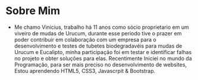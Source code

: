 # Sobre Mim

- Me chamo Vinicius, trabalho há 11 anos como sócio proprietario em um viveiro de mudas de Urucum, durante esse periodo tive o prazer em poder contribuir em colaboração com um empresa para o desenvolvimento e testes de tubetes biodegradavéis para mudas de Urucum e Eucalipto, minha participação foi em testar e identificar falhas no projeto e obter soluções para elas. Recentimente Iniciei no mundo da Programação, para ser mais preciso no desenvolvimento de websites, Estou aprendendo HTML5, CSS3, Javascrpit & Bootstrap. 